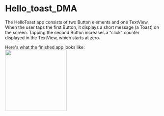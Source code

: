 # Hello_toast_DMA
The HelloToast app consists of two Button elements and one TextView. When the user taps the first Button, it displays a short message (a Toast) on the screen. Tapping the second Button increases a "click" counter displayed in the TextView, which starts at zero.

Here's what the finished app looks like:<br>
<img src="https://user-images.githubusercontent.com/47654039/111605345-51dfda80-87fe-11eb-939c-c77ed28ce09a.gif" width=200 align=center>
